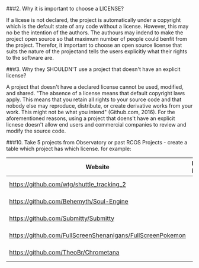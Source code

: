 ###2. Why it is important to choose a LICENSE?

If a licese is not declared, the project is automatically under a copyright which is the default state of any code without a license. However, this may no be the intention of the authors. The authours may indend to make the project open source so that maximum number of people could benfit from the project. Therefor, it important to choose an open source license that suits the nature of the projectand tells the users explicitly what their rights to the software are.

###3. Why they SHOULDN'T use a project that doesn't have an explicit license?

A project that doesn't have a declared license cannot be used, modified, and shared. "The absence of a license means that default copyright laws apply. This means that you retain all rights to your source code and that nobody else may reproduce, distribute, or create derivative works from your work. This might not be what you intend" (Github.com, 2016). For the aforementioned reasons, using a project that doens't have an explicit licnese doesn't allow end users and commercial companies to review and modify the source code.


###10. Take 5 projects from Observatory or past RCOS Projects - create a table which project has which license. for example:


| Website | License Present | License |
| ------- | :---------------: | -------: |
|https://github.com/wtg/shuttle_tracking_2 | Yes| MIT License |
|https://github.com/Behemyth/Soul-Engine| Yes | GPL-3.0 |
|https://github.com/Submitty/Submitty | Yes | BSD License |
|https://github.com/FullScreenShenanigans/FullScreenPokemon| Yes| MIT License|
|https://github.com/TheoBr/Chrometana| Yes | MIT License|
